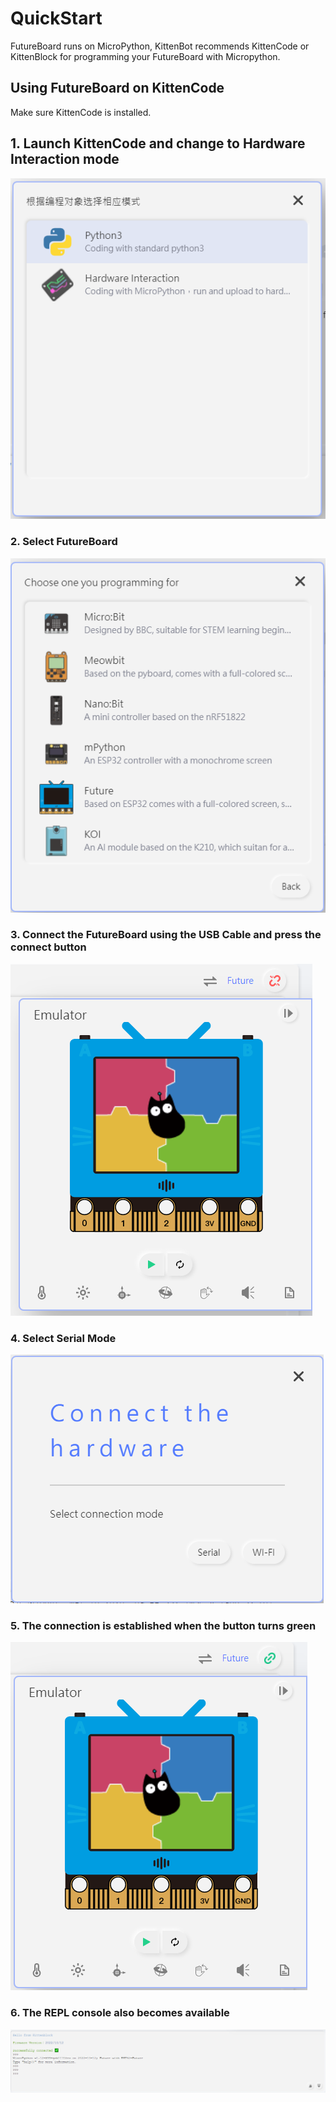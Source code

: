 # QuickStart

FutureBoard runs on MicroPython, KittenBot recommends KittenCode or KittenBlock for programming your FutureBoard with Micropython.

## Using FutureBoard on KittenCode

Make sure KittenCode is installed.

## 1. Launch KittenCode and change to Hardware Interaction mode

![](../images/kittenCode1.png)

### 2. Select FutureBoard

![](../images/kittenCode2.png)

### 3. Connect the FutureBoard using the USB Cable and press the connect button

![](../images/kittenCode3.png)

### 4. Select Serial Mode

![](../images/kittenCode4.png)

### 5. The connection is established when the button turns green

![](../images/kittenCode5.png)

### 6. The REPL console also becomes available

![](../images/kittenCode6.png)